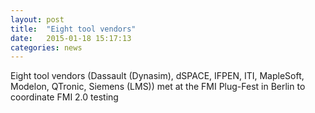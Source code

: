 ```yaml
---
layout: post
title:  "Eight tool vendors"
date:   2015-01-18 15:17:13
categories: news
---
```


Eight tool vendors (Dassault (Dynasim), dSPACE, IFPEN, ITI,
MapleSoft, Modelon, QTronic, Siemens (LMS)) met at the FMI
Plug-Fest in Berlin to coordinate FMI 2.0 testing